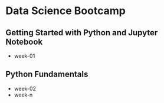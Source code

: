 # Data Science Bootcamp

## Getting Started with Python and Jupyter Notebook

- week-01

## Python Fundamentals

- week-02
- week-n


